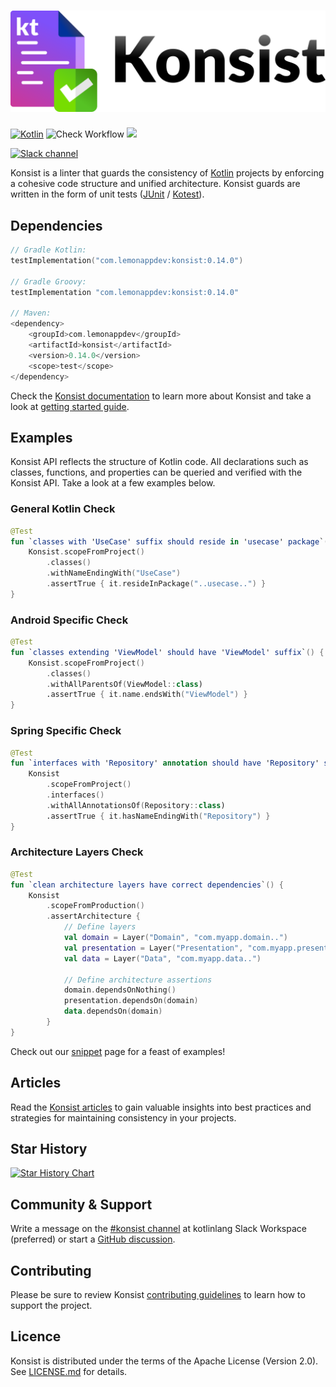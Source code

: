 ![Konsist](misc/konsist-logo/logo.png)
==========

[![Kotlin](https://img.shields.io/badge/Kotlin-blue.svg?style=flat&logo=kotlin)](https://kotlinlang.org)
![Check Workflow](https://github.com/LemonAppDev/konsist/actions/workflows/check.yml/badge.svg)
[<img src="https://img.shields.io/maven-central/v/com.lemonappdev/konsist?label=Release"/>](https://central.sonatype.com/artifact/com.lemonappdev/konsist)

[![Slack channel](https://img.shields.io/badge/Chat-Slack-orange.svg?style=flat&logo=slack)](https://kotlinlang.slack.com/messages/konsist/)

Konsist is a linter that guards the consistency of [Kotlin](https://kotlinlang.org/) projects by enforcing a cohesive code structure 
and unified architecture. Konsist guards are written in the form of unit tests ([JUnit](https://junit.org/) / [Kotest](https://kotest.io/)).

## Dependencies

```kotlin
// Gradle Kotlin:
testImplementation("com.lemonappdev:konsist:0.14.0")

// Gradle Groovy:
testImplementation "com.lemonappdev:konsist:0.14.0"

// Maven:
<dependency>
    <groupId>com.lemonappdev</groupId>
    <artifactId>konsist</artifactId>
    <version>0.14.0</version>
    <scope>test</scope>
</dependency>
```

Check the [Konsist documentation](https://docs.konsist.lemonappdev.com/) to learn more about Konsist and take a 
look at [getting started guide](https://docs.konsist.lemonappdev.com/getting-started/getting-started).

## Examples

Konsist API reflects the structure of Kotlin code. All declarations such as classes, functions, and properties can be
queried and verified with the Konsist API. Take a look at a few examples below.

### General Kotlin Check

```kotlin
@Test
fun `classes with 'UseCase' suffix should reside in 'usecase' package`() {
    Konsist.scopeFromProject()
        .classes()
        .withNameEndingWith("UseCase")
        .assertTrue { it.resideInPackage("..usecase..") }
}
```

### Android Specific Check

```kotlin
@Test
fun `classes extending 'ViewModel' should have 'ViewModel' suffix`() {
    Konsist.scopeFromProject()
        .classes()
        .withAllParentsOf(ViewModel::class)
        .assertTrue { it.name.endsWith("ViewModel") }
}
```

### Spring Specific Check

```kotlin
@Test
fun `interfaces with 'Repository' annotation should have 'Repository' suffix`() {
    Konsist
        .scopeFromProject()
        .interfaces()
        .withAllAnnotationsOf(Repository::class)
        .assertTrue { it.hasNameEndingWith("Repository") }
}
```

### Architecture Layers Check

```kotlin
@Test
fun `clean architecture layers have correct dependencies`() {
    Konsist
        .scopeFromProduction()
        .assertArchitecture {
            // Define layers
            val domain = Layer("Domain", "com.myapp.domain..")
            val presentation = Layer("Presentation", "com.myapp.presentation..")
            val data = Layer("Data", "com.myapp.data..")

            // Define architecture assertions
            domain.dependsOnNothing()
            presentation.dependsOn(domain)
            data.dependsOn(domain)
        }
}
```
    
Check out our [snippet](https://docs.konsist.lemonappdev.com/inspiration/snippets) page for a feast of examples!
    
## Articles

Read the [Konsist articles](https://docs.konsist.lemonappdev.com/getting-started/getting-started/articles) to gain valuable insights into best practices and strategies for maintaining consistency in your projects.

## Star History

[![Star History Chart](https://api.star-history.com/svg?repos=LemonAppDev/konsist&type=Date)](https://star-history.com/#LemonAppDev/konsist&Date)

## Community & Support

Write a message on the  [#konsist channel](https://kotlinlang.slack.com/archives/C05QG9FD6KS) at kotlinlang Slack 
Workspace (preferred) or start a [GitHub discussion](https://github.com/LemonAppDev/konsist/discussions).

## Contributing

Please be sure to review Konsist [contributing guidelines](https://docs.konsist.lemonappdev.com/help/contributing)
to learn how to support the project.

## Licence

Konsist is distributed under the terms of the Apache License (Version 2.0). See [LICENSE.md](LICENSE) for details.
